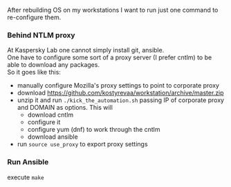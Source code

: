 After rebuilding OS on my workstations I want to run just one command to re-configure them.

### Behind NTLM proxy
At Kaspersky Lab one cannot simply install git, ansible.  
One have to configure some sort of a proxy server (I prefer cntlm) to be able to download any packages.  
So it goes like this:
  - manually configure Mozilla's proxy settings to point to corporate proxy
  - download https://github.com/kostyrevaa/workstation/archive/master.zip
  - unzip it and run `./kick_the_automation.sh` passing IP of corporate proxy and DOMAIN as options. This will
    - download cntlm
    - configure it
    - configure yum (dnf) to work through the cntlm
    - download ansible
  - run `source use_proxy` to export proxy settings

### Run Ansible
execute `make`

